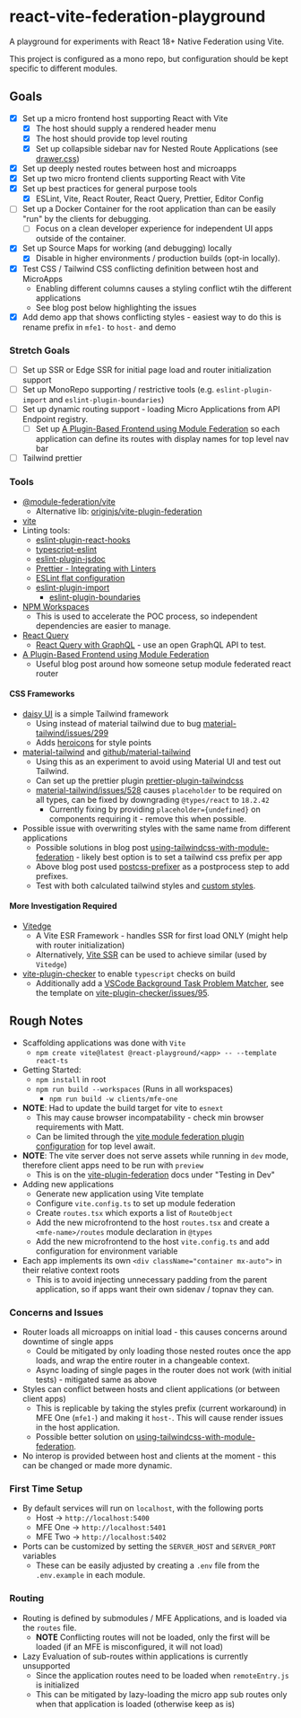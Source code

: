 # react-vite-federation-playground

A playground for experiments with React 18+ Native Federation using Vite.

This project is configured as a mono repo, but configuration should be kept specific to different modules.

## Goals

- [x] Set up a micro frontend host supporting React with Vite
  - [x] The host should supply a rendered header menu
  - [x] The host should provide top level routing
  - [x] Set up collapsible sidebar nav for Nested Route Applications (see [drawer.css](https://github.com/saadeghi/daisyui/blob/master/src/components/styled/drawer.css))
- [x] Set up deeply nested routes between host and microapps
- [x] Set up two micro frontend clients supporting React with Vite
- [x] Set up best practices for general purpose tools
  - [x] ESLint, Vite, React Router, React Query, Prettier, Editor Config
- [ ] Set up a Docker Container for the root application than can be easily "run" by the clients for debugging.
  - [ ] Focus on a clean developer experience for independent UI apps outside of the container.
- [x] Set up Source Maps for working (and debugging) locally
  - [x] Disable in higher environments / production builds (opt-in locally).
- [x] Test CSS / Tailwind CSS conflicting definition between host and MicroApps
  - Enabling different columns causes a styling conflict wtih the different applications
  - See blog post below highlighting the issues
- [x] Add demo app that shows conflicting styles - easiest way to do this is rename prefix in `mfe1-` to `host-` and demo

### Stretch Goals

- [ ] Set up SSR or Edge SSR for initial page load and router initialization support
- [ ] Set up MonoRepo supporting / restrictive tools (e.g. `eslint-plugin-import` and `eslint-plugin-boundaries`)
- [ ] Set up dynamic routing support - loading Micro Applications from API Endpoint registry.
  - [ ] Set up [A Plugin-Based Frontend using Module Federation](https://malcolmkee.com/blog/a-plugin-based-frontend-with-module-federation/) so each application can define its routes with display names for top level nav bar
- [ ] Tailwind prettier

### Tools

- [@module-federation/vite](https://www.npmjs.com/package/@module-federation/vite)
  - Alternative lib: [originjs/vite-plugin-federation](https://github.com/originjs/vite-plugin-federation)
- [vite](https://vitejs.dev/guide/)
- Linting tools:
  - [eslint-plugin-react-hooks](https://www.npmjs.com/package/eslint-plugin-react-hooks)
  - [typescript-eslint](https://typescript-eslint.io/linting/configs/)
  - [eslint-plugin-jsdoc](https://www.npmjs.com/package/eslint-plugin-jsdoc)
  - [Prettier - Integrating with Linters](https://prettier.io/docs/en/integrating-with-linters.html)
  - [ESLint flat configuration](https://eslint.org/blog/2022/08/new-config-system-part-2/)
  - [eslint-plugin-import](https://www.npmjs.com/package/eslint-plugin-import)
    - [eslint-plugin-boundaries](https://www.npmjs.com/package/eslint-plugin-boundaries)
- [NPM Workspaces](https://docs.npmjs.com/cli/v7/using-npm/workspaces)
  - This is used to accelerate the POC process, so independent dependencies are easier to manage.
- [React Query](https://tanstack.com/query/latest)
  - [React Query with GraphQL](https://tanstack.com/query/latest/docs/react/graphql) - use an open GraphQL API to test.
- [A Plugin-Based Frontend using Module Federation](https://malcolmkee.com/blog/a-plugin-based-frontend-with-module-federation/)
  - Useful blog post around how someone setup module federated react router

#### CSS Frameworks

- [daisy UI](https://daisyui.com) is a simple Tailwind framework
  - Using instead of material tailwind due to bug [material-tailwind/issues/299](https://github.com/creativetimofficial/material-tailwind/issues/299)
  - Adds [heroicons](https://heroicons.com/) for style points
- [material-tailwind](https://www.material-tailwind.com) and [github/material-tailwind](https://github.com/creativetimofficial/material-tailwind?ref=material-tailwind)
  - Using this as an experiment to avoid using Material UI and test out Tailwind.
  - Can set up the prettier plugin [prettier-plugin-tailwindcss](https://github.com/tailwindlabs/prettier-plugin-tailwindcss)
  - [material-tailwind/issues/528](https://github.com/creativetimofficial/material-tailwind/issues/528) causes `placeholder` to be required on all types, can be fixed by downgrading `@types/react` to `18.2.42`
    - Currently fixing by providing `placeholder={undefined}` on components requiring it - remove this when possible.
- Possible issue with overwriting styles with the same name from different applications
  - Possible solutions in blog post [using-tailwindcss-with-module-federation](https://malcolmkee.com/blog/using-tailwindcss-with-module-federation/) - likely best option is to set a tailwind css prefix per app
  - Above blog post used [postcss-prefixer](https://www.npmjs.com/package/postcss-prefixer) as a postprocess step to add prefixes.
  - Test with both calculated tailwind styles and [custom styles](https://tailwindcss.com/docs/adding-custom-styles).

#### More Investigation Required

- [Vitedge](https://vitedge.js.org/)
  - A Vite ESR Framework - handles SSR for first load ONLY (might help with router initialization)
  - Alternatively, [Vite SSR](https://github.com/frandiox/vite-ssr) can be used to achieve similar (used by `Vitedge`)
- [vite-plugin-checker](https://vite-plugin-checker.netlify.app/introduction/getting-started.html) to enable `typescript` checks on build
  - Additionally add a [VSCode Background Task Problem Matcher](https://code.visualstudio.com/Docs/editor/tasks#_background-watching-tasks), see the template on [vite-plugin-checker/issues/95](https://github.com/fi3ework/vite-plugin-checker/issues/95).

## Rough Notes

- Scaffolding applications was done with `Vite`
  - `npm create vite@latest @react-playground/<app> -- --template react-ts`
- Getting Started:
  - `npm install` in root
  - `npm run build --workspaces` (Runs in all workspaces)
    - `npm run build -w clients/mfe-one`
- **NOTE**: Had to update the build target for vite to `esnext`
  - This may cause browser incompatability - check min browser requirements with Matt.
  - Can be limited through the [vite module federation plugin configuration](https://github.com/originjs/vite-plugin-federation#error-top-level-await-is-not-available-in-the-configured-target-environment) for top level await.
- **NOTE**: The vite server does not serve assets while running in `dev` mode, therefore client apps need to be run with `preview`
  - This is on the [vite-plugin-federation](https://github.com/originjs/vite-plugin-federation#testing-in-dev-mode) docs under "Testing in Dev"
- Adding new applications
  - Generate new application using Vite template
  - Configure `vite.config.ts` to set up module federation
  - Create `routes.tsx` which exports a list of `RouteObject`
  - Add the new microfrontend to the host `routes.tsx` and create a `<mfe-name>/routes` module declaration in `@types`
  - Add the new microfrontend to the host `vite.config.ts` and add configuration for environment variable
- Each app implements its own `<div className="container mx-auto">` in their relative context roots
  - This is to avoid injecting unnecessary padding from the parent application, so if apps want their own sidenav / topnav they can.

### Concerns and Issues

- Router loads all microapps on initial load - this causes concerns around downtime of single apps
  - Could be mitigated by only loading those nested routes once the app loads, and wrap the entire router in a changeable context.
  - Async loading of single pages in the router does not work (with initial tests) - mitigated same as above
- Styles can conflict between hosts and client applications (or between client apps)
  - This is replicable by taking the styles prefix (current workaround) in MFE One (`mfe1-`) and making it `host-`. This will cause render issues in the host application.
  - Possible better solution on [using-tailwindcss-with-module-federation](https://malcolmkee.com/blog/using-tailwindcss-with-module-federation/).
- No interop is provided between host and clients at the moment - this can be changed or made more dynamic.

### First Time Setup

- By default services will run on `localhost`, with the following ports
  - Host -> `http://localhost:5400`
  - MFE One -> `http://localhost:5401`
  - MFE Two -> `http://localhost:5402`
- Ports can be customized by setting the `SERVER_HOST` and `SERVER_PORT` variables
  - These can be easily adjusted by creating a `.env` file from the `.env.example` in each module.

### Routing

- Routing is defined by submodules / MFE Applications, and is loaded via the `routes` file.
  - **NOTE** Conflicting routes will not be loaded, only the first will be loaded (if an MFE is misconfigured, it will not load)
- Lazy Evaluation of sub-routes within applications is currently unsupported
  - Since the application routes need to be loaded when `remoteEntry.js` is initialized
  - This can be mitigated by lazy-loading the micro app sub routes only when that application is loaded (otherwise keep as is)
